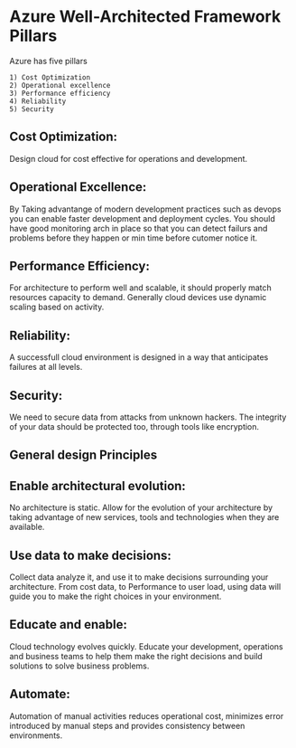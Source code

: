 # Azure Well-Architected Framework Pillars


Azure has five pillars

	1) Cost Optimization
	2) Operational excellence
	3) Performance efficiency
	4) Reliability
	5) Security

Cost Optimization:
------------------
Design cloud for cost effective for operations and development.

Operational Excellence:
--------------------
By Taking advantange of modern development practices such as devops you can enable faster development and deployment cycles. You should have good monitoring arch in place so that you can detect failurs and problems before they happen or min time before cutomer notice it.

Performance Efficiency:
-----------------------
For architecture to perform well and scalable, it should properly match resources capacity to demand. Generally cloud devices use dynamic scaling based on activity.

Reliability:
------------
A successfull cloud environment is designed in a way that anticipates failures at all levels.

Security:
--------
We need to secure data from attacks from unknown hackers. The integrity of your data should be protected too, through tools like encryption.


## General design Principles



Enable architectural evolution:
------------------------------
No architecture is static. Allow for the evolution of your architecture by taking advantage of new services, tools and technologies when they are available.

Use data to make decisions:
---------------------------
Collect data analyze it, and use it to make decisions surrounding your architecture. From cost data, to Performance to user load, using data will guide you to make the right choices in your environment.

Educate and enable:
-------------------
Cloud technology evolves quickly. Educate your development, operations and business teams to help them make the right decisions and build solutions to solve business problems.

Automate:
-------
Automation of manual activities reduces operational cost, minimizes error introduced by manual steps and provides consistency between environments.
